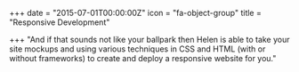 +++
date = "2015-07-01T00:00:00Z"
icon = "fa-object-group"
title = "Responsive Development"

+++
"And if that sounds not like your ballpark then Helen is able to take your site mockups and using various techniques in CSS and HTML (with or without frameworks) to create and deploy a responsive website for you."

<!--more-->


